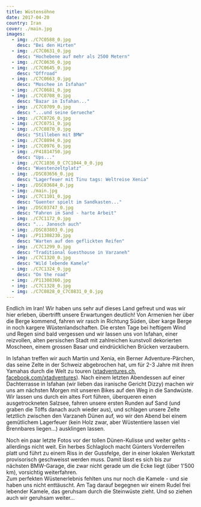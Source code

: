 ```yaml
---
title: Wüstensöhne
date: 2017-04-20
country: Iran
cover: ./main.jpg
images:
  - img: ./C7C0588_0.jpg
    desc: "Bei den Hirten"
  - img: ./C7C0631_0.jpg
    desc: "Hochebene auf mehr als 2500 Metern"
  - img: ./C7C0636_0.jpg
  - img: ./C7C0645_0.jpg
    desc: "Offroad"
  - img: ./C7C0663_0.jpg
    desc: "Moschee in Isfahan"
  - img: ./C7C0681_0.jpg
  - img: ./C7C0708_0.jpg
    desc: "Bazar in Isfahan..."
  - img: ./C7C0709_0.jpg
    desc: "...und seine Gerueche"
  - img: ./C7C0726_0.jpg
  - img: ./C7C0751_0.jpg
  - img: ./C7C0870_0.jpg
    desc: "Stilleben mit BMW"
  - img: ./C7C0894_0.jpg
  - img: ./C7C0976_0.jpg
  - img: ./P41814750.jpg
    desc: "Ups..."
  - img: ./C7C1036_0_C7C1044_0_0.jpg
    desc: "Wuestenzeltplatz"
  - img: ./DSC03656_0.jpg
    desc: "Lagerfeuer mit Tinu tags: Weltreise Xenia"
  - img: ./DSC03684_0.jpg
  - img: ./main.jpg
  - img: ./C7C1101_0.jpg
    desc: "Guenter spielt im Sandkasten..."
  - img: ./DSC03747_0.jpg
    desc: "Fahren im Sand - harte Arbeit"
  - img: ./C7C1172_0.jpg
    desc: "... Janosch auch"
  - img: ./DSC03803_0.jpg
  - img: ./P11308230.jpg
    desc: "Warten auf den geflickten Reifen"
  - img: ./C7C1299_0.jpg
    desc: "Traditional Guesthouse in Varzaneh"
  - img: ./C7C1320_0.jpg
    desc: "Wild lebende Kamele"
  - img: ./C7C1324_0.jpg
    desc: "On the road"
  - img: ./P11308360.jpg
  - img: ./C7C1328_0.jpg
  - img: ./C7C0828_0_C7C0831_0_0.jpg
---
```


Endlich im Iran! Wir haben uns sehr auf dieses Land gefreut und was wir hier erleben, übertrifft unsere Erwartungen deutlich! Von Armenien her über die Berge kommend, fahren wir rasch in Richtung Süden, über karge Berge in noch kargere Wüstenlandschaften. Die ersten Tage bei heftigem Wind und Regen sind bald vergessen und wir lassen uns von Isfahan, einer reizvollen, alten persischen Stadt mit zahlreichen kunstvoll dekorierten Moscheen, einem grossen Basar und eindrücklichen Brücken verzaubern. 

In Isfahan treffen wir auch Martin und Xenia, ein Berner Adventure-Pärchen, das seine Zelte in der Schweiz abgebrochen hat, um für 2-3 Jahre mit ihren Yamahas durch die Welt zu touren ([xtadventures.ch](http://xtadventures.ch), [facebook.com/xtadventures](https://facebook.com/xtadventures)). Nach einem letzten Abendessen auf einer Dachterrasse in Isfahan (wir lieben das iranische Gericht Dizzy) machen wir uns am nächsten Morgen mit unseren Bikes auf den Weg in die Sandwüste. Wir lassen uns durch ein altes Fort führen, überqueren einen ausgetrockneten Salzsee, fahren unsere ersten Runden auf Sand (und graben die Töffs danach auch wieder aus), und schlagen unsere Zelte letztlich zwischen den Varzaneh Dünen auf, wo wir den Abend bei einem gemütlichem Lagerfeuer (kein Holz zwar, aber Wüstentiere lassen viel Brennbares liegen...) ausklingen lassen. 

Noch ein paar letzte Fotos vor der tollen Dünen-Kulisse und weiter gehts - allerdings nicht weit. Ein herbes Schlagloch macht Günters Vorderreifen platt und führt zu einem Riss in der Gussfelge, der in einer lokalen Werkstatt provisorisch geschweisst werden muss. Damit lässt es sich bis zur nächsten BMW-Garage, die zwar nicht gerade um die Ecke liegt (über 1'500 km), vorsichtig weiterfahren.  
Zum perfekten Wüstenerlebnis fehlten uns nur noch die Kamele - und sie haben uns nicht enttäuscht. Am Tag darauf begegnen wir einem Rudel frei lebender Kamele, das geruhsam durch die Steinwüste zieht. Und so ziehen auch wir geruhsam weiter...
